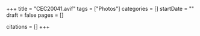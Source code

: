 +++
title = "CEC20041.avif"
tags = ["Photos"]
categories = []
startDate = ""
draft = false
pages = []

citations = []
+++
